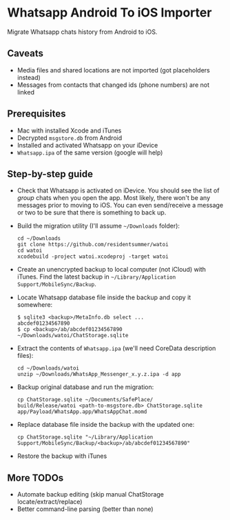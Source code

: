 # Whatsapp Android To iOS Importer

Migrate Whatsapp chats history from Android to iOS.

## Caveats

* Media files and shared locations are not imported (got placeholders instead)
* Messages from contacts that changed ids (phone numbers) are not linked

## Prerequisites

* Mac with installed Xcode and iTunes
* Decrypted `msgstore.db` from Android
* Installed and activated Whatsapp on your iDevice
* `Whatsapp.ipa` of the same version (google will help)

## Step-by-step guide

* Check that Whatsapp is activated on iDevice. You should see the list of *group* chats
  when you open the app. Most likely, there won't be any messages prior to moving to iOS.
  You can even send/receive a message or two to be sure that there is something to back up.
* Build the migration utility (I'll assume `~/Downloads` folder):

      cd ~/Downloads
      git clone https://github.com/residentsummer/watoi
      cd watoi
      xcodebuild -project watoi.xcodeproj -target watoi

* Create an unencrypted backup to local computer (not iCloud) with iTunes.
  Find the latest backup in `~/Library/Application Support/MobileSync/Backup`.
* Locate Whatsapp database file inside the backup and copy it somewhere:

      $ sqlite3 <backup>/MetaInfo.db select ...
      abcdef01234567890
      $ cp <backup>/ab/abcdef01234567890 ~/Downloads/watoi/ChatStorage.sqlite

* Extract the contents of `Whatsapp.ipa` (we'll need CoreData description files):

      cd ~/Downloads/watoi
      unzip ~/Downloads/WhatsApp_Messenger_x.y.z.ipa -d app
      
* Backup original database and run the migration:
      
      cp ChatStorage.sqlite ~/Documents/SafePlace/
      build/Release/watoi <path-to-msgstore.db> ChatStorage.sqlite app/Payload/WhatsApp.app/WhatsAppChat.momd
      
* Replace database file inside the backup with the updated one:

      cp ChatStorage.sqlite "~/Library/Application Support/MobileSync/Backup/<backup>/ab/abcdef01234567890"
      
* Restore the backup with iTunes

## More TODOs

* Automate backup editing (skip manual ChatStorage locate/extract/replace)
* Better command-line parsing (better than none)

